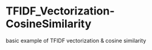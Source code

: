 # TFIDF_Vectorization-CosineSimilarity
basic example of TFIDF vectorization &amp; cosine similarity
